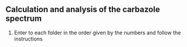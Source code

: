 ## Calculation and analysis of the carbazole spectrum

1) Enter to each folder in the order given by the numbers and follow the instructions
